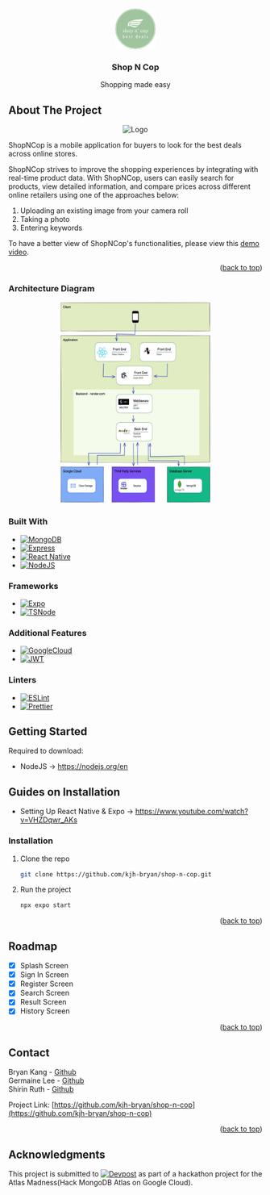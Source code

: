 <a name="readme-top"></a>

<!-- PROJECT SHIELDS -->
<!--
*** I'm using markdown "reference style" links for readability.
*** Reference links are enclosed in brackets [ ] instead of parentheses ( ).
*** See the bottom of this document for the declaration of the reference variables
*** for contributors-url, forks-url, etc. This is an optional, concise syntax you may use.
*** https://www.markdownguide.org/basic-syntax/#reference-style-links
-->

<!-- PROJECT LOGO -->
<br />
<div align="center">
  <a href="https://github.com/kjh-bryan/shop-n-cop">
    <img src="frontend/assets/images/icon.png" alt="Logo" width="80" height="80">
  </a>

<h3 align="center">Shop N Cop</h3>

   <p align="center">
     Shopping made easy
    <br />
   <!-- <a href="">View Demo</a> -->
  </p>
</div>

<!-- ABOUT THE PROJECT -->

## About The Project

<div align="center">
<!--[![Product Name Screen Shot][product-screenshot]](https://example.com)-->
 
<img src="images/flow.gif" alt="Logo" height="400">
</div>

ShopNCop is a mobile application for buyers to look for the best deals across online stores.

ShopNCop strives to improve the shopping experiences by integrating with real-time product data. With ShopNCop, users can easily search for products, view detailed information, and compare prices across different online retailers using one of the approaches below:

1. Uploading an existing image from your camera roll
2. Taking a photo
3. Entering keywords

To have a better view of ShopNCop's functionalities, please view this [demo video](https://youtu.be/QZIVzDo5Lss).

<!-- Here's a blank template to get started: To avoid retyping too much info. Do a search and replace with your text editor for the following: `github_username`, `repo_name`, `twitter_handle`, `linkedin_username`, `email_client`, `email`, `project_title`, `project_description`
-->
<p align="right">(<a href="#readme-top">back to top</a>)</p>

### Architecture Diagram

<div align="center">
 
<img src="./images/architecture-diagram.jpeg" alt="Architecture Diagram" height="400" width="300">
</div>

### Built With

- [![MongoDB][mongodb.dev]][mongodb-url]
- [![Express][express.dev]][express-url]
- [![React Native][reactnative.dev]][reactnative-url]
- [![NodeJS][node.dev]][node-url]

### Frameworks

- [![Expo][expo.dev]][expo-url]
- [![TSNode][ts-node.dev]][ts-node-url]

### Additional Features

- [![GoogleCloud][googlecloud.dev]][googlecloud-url]
- [![JWT][jwt.dev]][jwt-url]

### Linters

- [![ESLint][eslint.dev]][eslint-url]
- [![Prettier][prettier.dev]][prettier-url]

## Getting Started

Required to download:

- NodeJS -> https://nodejs.org/en

## Guides on Installation

- Setting Up React Native & Expo -> https://www.youtube.com/watch?v=VHZDqwr_AKs

### Installation

1. Clone the repo
   ```sh
   git clone https://github.com/kjh-bryan/shop-n-cop.git
   ```
2. Run the project
   ```js
   npx expo start
   ```

<p align="right">(<a href="#readme-top">back to top</a>)</p>

## Roadmap

- [x] Splash Screen
- [x] Sign In Screen
- [x] Register Screen
- [x] Search Screen
- [x] Result Screen
- [x] History Screen

<p align="right">(<a href="#readme-top">back to top</a>)</p>

## Contact

Bryan Kang - [Github](https://github.com/kjh-bryan)  
Germaine Lee - [Github](https://github.com/germainelee02)  
Shirin Ruth - [Github](https://github.com/ShIrInRuTh)

Project Link: [https://github.com/kjh-bryan/shop-n-cop](https://github.com/kjh-bryan/shop-n-cop)

<p align="right">(<a href="#readme-top">back to top</a>)</p>

<!-- ACKNOWLEDGMENTS -->

## Acknowledgments

This project is submitted to [![Devpost][devpost]][devpost-url] as part of a hackathon project for the Atlas Madness(Hack MongoDB Atlas on Google Cloud).

[splash]: images/splash.png
[signin]: images/signin_screen.png
[register]: images/register_screen.png
[search]: images/search_screen.png
[result]: images/result_screen.png
[history]: images/history_screen.png
[mongodb.dev]: https://img.shields.io/badge/MongoDB-4EA94B?style=for-the-badge&logo=mongodb&logoColor=white
[mongodb-url]: https://www.mongodb.com/atlas/database
[express.dev]: https://img.shields.io/badge/Express.js-000000?style=for-the-badge&logo=express&logoColor=white
[express-url]: https://expressjs.com/
[reactnative.dev]: https://img.shields.io/badge/React_Native-20232A?style=for-the-badge&logo=react&logoColor=61DAFB
[reactnative-url]: https://reactnative.dev/
[node.dev]: https://img.shields.io/badge/Node.js-339933?style=for-the-badge&logo=nodedotjs&logoColor=white
[node-url]: https://nodejs.org/
[googlecloud.dev]: https://img.shields.io/badge/Google_Cloud-4285F4?style=for-the-badge&logo=google-cloud&logoColor=white
[googlecloud-url]: https://cloud.google.com/
[jwt.dev]: https://img.shields.io/badge/JWT-000000?style=for-the-badge&logo=JSON%20web%20tokens&logoColor=white
[jwt-url]: https://jwt.io/
[devpost]: https://img.shields.io/badge/Devpost-003E54?style=for-the-badge&logo=Devpost&logoColor=white
[devpost-url]: https://atlasmadness.devpost.com/
[eslint.dev]: https://img.shields.io/badge/eslint-3A33D1?style=for-the-badge&logo=eslint&logoColor=white
[eslint-url]: https://eslint.org/
[prettier.dev]: https://img.shields.io/badge/prettier-1A2C34?style=for-the-badge&logo=prettier&logoColor=F7BA3E
[prettier-url]: https://prettier.io/
[ts-node.dev]: https://img.shields.io/badge/ts--node-3178C6?style=for-the-badge&logo=ts-node&logoColor=white
[ts-node-url]: https://github.com/TypeStrong/ts-node
[expo.dev]: https://img.shields.io/badge/Expo-1B1F23?style=for-the-badge&logo=expo&logoColor=white
[expo-url]: https://expo.dev/
